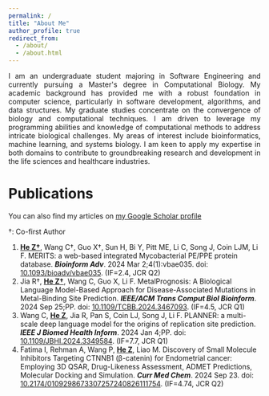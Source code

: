 ```yaml
---
permalink: /
title: "About Me"
author_profile: true
redirect_from: 
  - /about/
  - /about.html
---
```

 <p style="text-align:justify; text-justify:inter-ideograph;">
I am an undergraduate student majoring in Software Engineering and currently pursuing a Master's degree in Computational Biology. My academic background has provided me with a robust foundation in computer science, particularly in software development, algorithms, and data structures. My graduate studies concentrate on the convergence of biology and computational techniques. I am driven to leverage my programming abilities and knowledge of computational methods to address intricate biological challenges. My areas of interest include bioinformatics, machine learning, and systems biology. I am keen to apply my expertise in both domains to contribute to groundbreaking research and development in the life sciences and healthcare industries.
</p>

Publications 
======

You can also find my articles on [my Google Scholar profile](https://scholar.google.com/citations?user=wFWBvm8AAAAJ)

†: Co-first Author

1. **<u>He Z†</u>**, Wang C†, Guo X†, Sun H, Bi Y, Pitt ME, Li C, Song J, Coin LJM, Li F. MERITS: a web-based integrated Mycobacterial PE/PPE protein database. **_Bioinform Adv_**. 2024 Mar 2;4(1):vbae035. doi: [10.1093/bioadv/vbae035](https://doi.org/10.1093/bioadv/vbae035). (IF=2.4, JCR Q2)
2. Jia R†, **<u>He Z†</u>**, Wang C, Guo X, Li F. MetalPrognosis: A Biological Language Model-Based Approach for Disease-Associated Mutations in Metal-Binding Site Prediction. **_IEEE/ACM Trans Comput Biol Bioinform_**. 2024 Sep 25;PP. doi: [10.1109/TCBB.2024.3467093](https://doi.org/10.1109/TCBB.2024.3467093). (IF=4.5, JCR Q1)
3. Wang C, **<u>He Z</u>**, Jia R, Pan S, Coin LJ, Song J, Li F. PLANNER: a multi-scale deep language model for the origins of replication site prediction. **_IEEE J Biomed Health Inform_**. 2024 Jan 4;PP. doi: [10.1109/JBHI.2024.3349584](https://doi.org/10.1109/JBHI.2024.3349584). (IF=7.7, JCR Q1)
4. Fatima I, Rehman A, Wang P, **<u>He Z</u>**, Liao M. Discovery of Small Molecule Inhibitors Targeting CTNNB1 (β-catenin) for Endometrial cancer: Employing 3D QSAR, Drug-Likeness Assessment, ADMET Predictions, Molecular Docking and Simulation. **_Curr Med Chem_**. 2024 Sep 23. doi: [10.2174/0109298673307257240826111754](https://doi.org/10.2174/0109298673307257240826111754). (IF=4.74, JCR Q2)

<script type="text/javascript" src="//rf.revolvermaps.com/0/0/8.js?i=5qndf9dzi42&amp;m=0&amp;c=ff0000&amp;cr1=ffffff&amp;f=arial&amp;l=33" async="async"></script>

